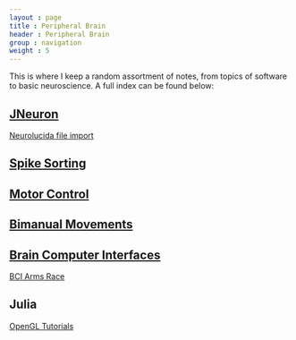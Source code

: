 ```yaml
---
layout : page
title : Peripheral Brain
header : Peripheral Brain
group : navigation
weight : 5
---
```


This is where I keep a random assortment of notes, from topics of software to basic neuroscience. A full index can be found below:

## [JNeuron](PB/JNeuron.html)

[Neurolucida file import](PB/Neurolucida.html)

## [Spike Sorting](PB/SpikeSorting.html)

## [Motor Control](PB/MotorControl.html)

## [Bimanual Movements](PB/Bimanual.html)

## [Brain Computer Interfaces](PB/BCI.html)

[BCI Arms Race](PB/BCI_AR.html)

## Julia

[OpenGL Tutorials](PB/OpenGL.html)
